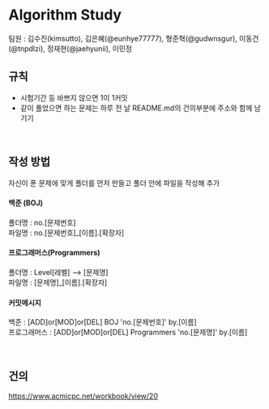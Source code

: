 # Algorithm Study

팀원 : 김수진(kimsutto), 김은혜(@eunhye77777), 형준혁(@gudwnsgur), 이동건(@tnpdlzi), 정재현(@jaehyunii), 이민정
<br>


## 규칙 

- 시험기간 등 바쁘지 않으면 1이 1커밋 <br>
- 같이 풀었으면 하는 문제는 하루 전 날 README.md의 건의부분에 주소와 함께 남기기 <br>
<br>

## 작성 방법
  자신이 푼 문제에 맞게 폴더를 먼저 만들고 폴더 안에 파일을 작성해 추가 <br>

#### 백준 (BOJ)

  폴더명 : no.[문제번호] <br>
  파일명 : no.[문제번호]_[이름].[확장자] <br>

#### 프로그래머스(Programmers)
  폴더명 : Level[레벨]  --> [문제명] <br>
  파일명 : [문제명]_[이름].[확장자] <br>

#### 커밋메시지 
  백준 : [ADD]or[MOD]or[DEL] BOJ 'no.[문제번호]' by.[이름] <br>
  프로그래머스 : [ADD]or[MOD]or[DEL] Programmers 'no.[문제명]' by.[이름] <br>
 
<br>

## 건의 

https://www.acmicpc.net/workbook/view/20
